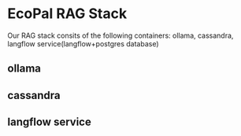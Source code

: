 # EcoPal RAG Stack
Our RAG stack consits of the following containers: ollama, cassandra, langflow service(langflow+postgres database)
## ollama
## cassandra
## langflow service